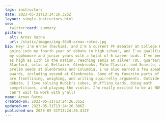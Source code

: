 ```yaml
---
tags: instructors
date: 2023-05-31T13:24:26.325Z
layout: single-instructors.html
seo:
  twitter:card: summary
picture:
  alt: Arnav Ratna
  url: /static/images/img-3649-arnav-ratna.jpg
bio: Hey! I'm Arnav (he/him), and I'm a current PF debater at College Prep. I'm
  going into my fourth year of debate in high school, and I've qualified to TOC
  my sophomore and junior years with a total of 6 career bids. I've been ranked
  as high as 11th in the nation, reaching semis at silver TOC, quarters at
  Stanford, octas at Bellaire, Glenbrooks, Palm Classic, and Sunvite, and top 2
  prelim seeds at Glenbrooks and Columbia. I've also earned a few speaker
  awards, including second at Glenbrooks. Some of my favorite parts of debate
  are frontlining, weighing, and writing squirrelly arguments. Outside of
  debate, I love solving Rubik's cubes, shuffling cards, doing math
  competitions, and playing the violin. I'm really excited to be at NOVA and
  can't wait to work with y'all!
name: Arnav Ratna
created-on: 2023-05-31T13:24:26.355Z
updated-on: 2023-05-31T13:24:26.386Z
published-on: 2023-05-31T13:24:26.412Z
---
```

